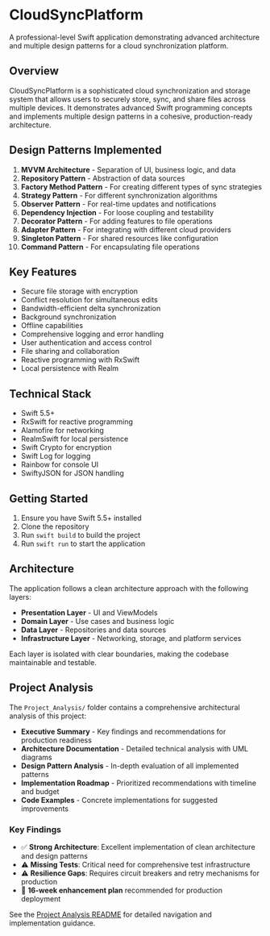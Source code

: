 # CloudSyncPlatform

A professional-level Swift application demonstrating advanced architecture and multiple design patterns for a cloud synchronization platform.

## Overview

CloudSyncPlatform is a sophisticated cloud synchronization and storage system that allows users to securely store, sync, and share files across multiple devices. It demonstrates advanced Swift programming concepts and implements multiple design patterns in a cohesive, production-ready architecture.

## Design Patterns Implemented

1. **MVVM Architecture** - Separation of UI, business logic, and data
2. **Repository Pattern** - Abstraction of data sources
3. **Factory Method Pattern** - For creating different types of sync strategies
4. **Strategy Pattern** - For different synchronization algorithms
5. **Observer Pattern** - For real-time updates and notifications
6. **Dependency Injection** - For loose coupling and testability
7. **Decorator Pattern** - For adding features to file operations
8. **Adapter Pattern** - For integrating with different cloud providers
9. **Singleton Pattern** - For shared resources like configuration
10. **Command Pattern** - For encapsulating file operations

## Key Features

- Secure file storage with encryption
- Conflict resolution for simultaneous edits
- Bandwidth-efficient delta synchronization
- Background synchronization
- Offline capabilities
- Comprehensive logging and error handling
- User authentication and access control
- File sharing and collaboration
- Reactive programming with RxSwift
- Local persistence with Realm

## Technical Stack

- Swift 5.5+
- RxSwift for reactive programming
- Alamofire for networking
- RealmSwift for local persistence
- Swift Crypto for encryption
- Swift Log for logging
- Rainbow for console UI
- SwiftyJSON for JSON handling

## Getting Started

1. Ensure you have Swift 5.5+ installed
2. Clone the repository
3. Run `swift build` to build the project
4. Run `swift run` to start the application

## Architecture

The application follows a clean architecture approach with the following layers:

- **Presentation Layer** - UI and ViewModels
- **Domain Layer** - Use cases and business logic
- **Data Layer** - Repositories and data sources
- **Infrastructure Layer** - Networking, storage, and platform services

Each layer is isolated with clear boundaries, making the codebase maintainable and testable.

## Project Analysis

The `Project_Analysis/` folder contains a comprehensive architectural analysis of this project:

- **Executive Summary** - Key findings and recommendations for production readiness
- **Architecture Documentation** - Detailed technical analysis with UML diagrams
- **Design Pattern Analysis** - In-depth evaluation of all implemented patterns
- **Implementation Roadmap** - Prioritized recommendations with timeline and budget
- **Code Examples** - Concrete implementations for suggested improvements

### Key Findings
- ✅ **Strong Architecture**: Excellent implementation of clean architecture and design patterns
- ⚠️ **Missing Tests**: Critical need for comprehensive test infrastructure
- ⚠️ **Resilience Gaps**: Requires circuit breakers and retry mechanisms for production
- 🎯 **16-week enhancement plan** recommended for production deployment

See the [Project Analysis README](./ProjectAnalysis/README.md) for detailed navigation and implementation guidance.
